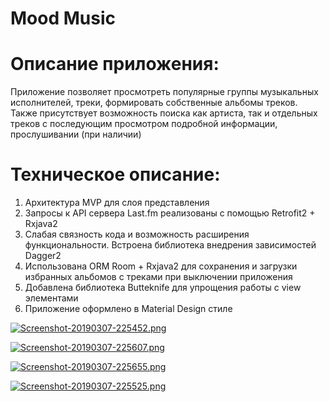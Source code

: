 # Mood Music

# Описание приложения:
Приложение позволяет просмотреть популярные группы музыкальных исполнителей, треки, формировать собственные альбомы треков.
Также присутствует возможность поиска как артиста, так и отдельных треков с последующим просмотром подробной информации, прослушивании (при наличии)

# Техническое описание:
1. Архитектура MVP для слоя представления
2. Запросы к API сервера Last.fm реализованы с помощью Retrofit2 + Rxjava2
3. Слабая связность кода и возможность расширения функциональности. Встроена библиотека внедрения зависимостей Dagger2
4. Использована ORM Room + Rxjava2 для сохранения и загрузки избранных альбомов с треками при выключении приложения
5. Добавлена библиотека Butteknife для упрощения работы с view элементами
6. Приложение оформлено в Material Design стиле

[![Screenshot-20190307-225452.png](https://i.postimg.cc/mDvQkYG7/Screenshot-20190307-225452.png)](https://postimg.cc/hz0J37vG)

[![Screenshot-20190307-225607.png](https://i.postimg.cc/W1zhRdBV/Screenshot-20190307-225607.png)](https://postimg.cc/Jsw1Zz7Y)

[![Screenshot-20190307-225655.png](https://i.postimg.cc/q7nB0yQP/Screenshot-20190307-225655.png)](https://postimg.cc/1gm1rgkB)

[![Screenshot-20190307-225525.png](https://i.postimg.cc/xTTdHkTm/Screenshot-20190307-225525.png)](https://postimg.cc/mhJRWg9Z)

